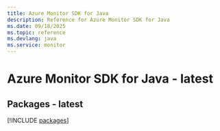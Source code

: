 ```yaml
---
title: Azure Monitor SDK for Java
description: Reference for Azure Monitor SDK for Java
ms.date: 09/18/2025
ms.topic: reference
ms.devlang: java
ms.service: monitor
---
```

# Azure Monitor SDK for Java - latest
## Packages - latest
[!INCLUDE [packages](monitor-index.md)]